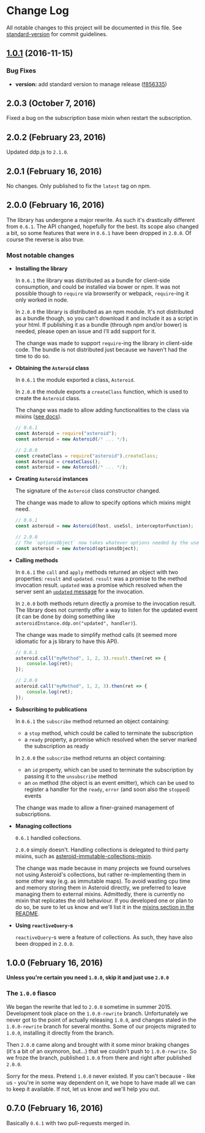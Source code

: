 # Change Log

All notable changes to this project will be documented in this file. See [standard-version](https://github.com/conventional-changelog/standard-version) for commit guidelines.

<a name="1.0.1"></a>
## [1.0.1](https://github.com/Workpop/asteroid/compare/v2.0.3...v1.0.1) (2016-11-15)


### Bug Fixes

* **version:** add standard version to manage release ([f856335](https://github.com/Workpop/asteroid/commit/f856335))



## 2.0.3 (October 7, 2016)

Fixed a bug on the subscription base mixin when restart the subscription.

## 2.0.2 (February 23, 2016)

Updated ddp.js to `2.1.0`.

## 2.0.1 (February 16, 2016)

No changes. Only published to fix the `latest` tag on npm.

## 2.0.0 (February 16, 2016)

The library has undergone a major rewrite. As such it's drastically different
from `0.6.1`. The API changed, hopefully for the best. Its scope also changed a
bit, so some features that were in `0.6.1` have been dropped in `2.0.0`. Of
course the reverse is also true.

### Most notable changes

* **Installing the library**

  In `0.6.1` the library was distributed as a bundle for client-side
  consumption, and could be installed via bower or npm. It was not possible
  though to `require` via browserify or webpack, `require`-ing it only
  worked in node.

  In `2.0.0` the library is distributed as an npm module. It's not distributed
  as a bundle though, so you can't download it and include it as a script in
  your html. If publishing it as a bundle (through npm and/or bower) is needed,
  please open an issue and I'll add support for it.

  The change was made to support `require`-ing the library in client-side code.
  The bundle is not distributed just because we haven't had the time to do so.

* **Obtaining the `Asteroid` class**

  In `0.6.1` the module exported a class, `Asteroid`.

  In `2.0.0` the module exports a `createClass` function, which is used to
  create the `Asteroid` class.

  The change was made to allow adding functionalities to the class via mixins
  ([see docs](./README.md#mixins)).

  ```js
  // 0.6.1
  const Asteroid = require("asteroid");
  const asteroid = new Asteroid(/* ... */);

  // 2.0.0
  const createClass = require("asteroid").createClass;
  const Asteroid = createClass();
  const asteroid = new Asteroid(/* ... */);
  ```

* **Creating `Asteroid` instances**

  The signature of the `Asteroid` class constructor changed.

  The change was made to allow to specify options which mixins might need.

  ```js
  // 0.6.1
  const asteroid = new Asteroid(host, useSsl, interceptorFunction);

  // 2.0.0
  // The `optionsObject` now takes whatever options needed by the used mixins.
  const asteroid = new Asteroid(optionsObject);
  ```

* **Calling methods**

  In `0.6.1` the `call` and `apply` methods returned an object with two
  properties: `result` and `updated`. `result` was a promise to the method
  invocation result. `updated` was a promise which resolved when the server
  sent an [`updated` message](https://git.io/vgAqA) for the invocation.

  In `2.0.0` both methods return directly a promise to the invocation result.
  The library does not currently offer a way to listen for the updated event (it
  can be done by doing something like
  `asteroidInstance.ddp.on("updated", handler)`).

  The change was made to simplify method calls (it seemed more idiomatic for a
  js library to have this API).

  ```js
  // 0.6.1
  asteroid.call("myMethod", 1, 2, 3).result.then(ret => {
      console.log(ret);
  });

  // 2.0.0
  asteroid.call("myMethod", 1, 2, 3).then(ret => {
      console.log(ret);
  });
  ```

* **Subscribing to publications**

  In `0.6.1` the `subscribe` method returned an object containing:
  - a `stop` method, which could be called to terminate the subscription
  - a `ready` property, a promise which resolved when the server marked the
    subscription as ready

  In `2.0.0` the `subscribe` method returns an object containing:
  - an `id` property, which can be used to terminate the subscription by passing
    it to the `unsubscribe` method
  - an `on` method (the object is an event emitter), which can be used to
    register a handler for the `ready`, `error` (and soon also the `stopped`)
    events

  The change was made to allow a finer-grained management of subscriptions.

* **Managing collections**

  `0.6.1` handled collections.

  `2.0.0` simply doesn't. Handling collections is delegated to third party
  mixins, such as [asteroid-immutable-collections-mixin](https://git.io/vgAz6).

  The change was made because in many projects we found ourselves not using
  Asteroid's collections, but rather re-implementing them in some other way
  (e.g. as immutable maps). To avoid wasting cpu time and memory storing them in
  Asteroid directly, we preferred to leave managing them to external mixins.
  Admittedly, there is currently no mixin that replicates the old behaviour. If
  you developed one or plan to do so, be sure to let us know and we'll list it
  in the [mixins section in the README](./README.md#mixins).

* **Using `reactiveQuery`-s**

  `reactiveQuery`-s were a feature of collections. As such, they have also been
  dropped in `2.0.0`.

## 1.0.0 (February 16, 2016)

**Unless you're certain you need `1.0.0`, skip it and just use `2.0.0`**

### The `1.0.0` fiasco

We began the rewrite that led to `2.0.0` sometime in summer 2015. Development
took place on the `1.0.0-rewrite` branch. Unfortunately we never got to the
point of actually releasing `1.0.0`, and changes staled in the `1.0.0-rewrite`
branch for several months. Some of our projects migrated to `1.0.0`, installing
it directly from the branch.

Then `2.0.0` came along and brought with it some minor braking changes (it's a
bit of an oxymoron, but...) that we couldn't push to `1.0.0-rewrite`. So we
froze the branch, published `1.0.0` from there and right after published
`2.0.0`.

Sorry for the mess. Pretend `1.0.0` never existed. If you can't because - like
us - you're in some way dependent on it, we hope to have made all we can to
keep it available. If not, let us know and we'll help you out.

## 0.7.0 (February 16, 2016)

Basically `0.6.1` with two pull-requests merged in.
